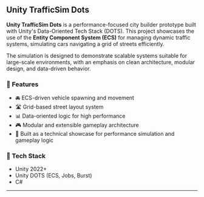 ## Unity TrafficSim Dots

**Unity TrafficSim Dots** is a performance-focused city builder prototype built with Unity's Data-Oriented Tech Stack (DOTS). This project showcases the use of the **Entity Component System (ECS)** for managing dynamic traffic systems, simulating cars navigating a grid of streets efficiently.

The simulation is designed to demonstrate scalable systems suitable for large-scale environments, with an emphasis on clean architecture, modular design, and data-driven behavior.

### 🔧 Features
- 🚘 ECS-driven vehicle spawning and movement
- 🛣️ Grid-based street layout system
- 📊 Data-oriented logic for high performance
- 🎮 Modular and extensible gameplay architecture
- 🧪 Built as a technical showcase for performance simulation and gameplay logic

### 🧠 Tech Stack
- Unity 2022+
- Unity DOTS (ECS, Jobs, Burst)
- C#

---


